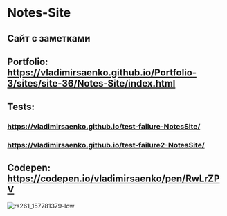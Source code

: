 # Notes-Site

## Сайт с заметками

## Portfolio: https://vladimirsaenko.github.io/Portfolio-3/sites/site-36/Notes-Site/index.html

## Tests: 
### https://vladimirsaenko.github.io/test-failure-NotesSite/
### https://vladimirsaenko.github.io/test-failure2-NotesSite/

## Codepen: https://codepen.io/vladimirsaenko/pen/RwLrZPV

![rs261_157781379-low](https://user-images.githubusercontent.com/56477695/147698309-2cf6e53c-6a12-4e01-832f-aace4a423f78.jpg)
